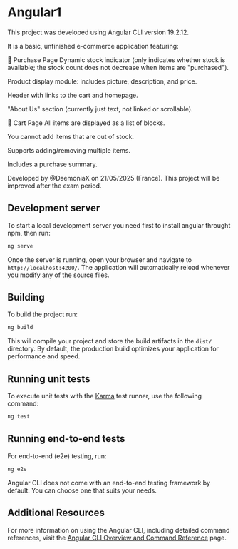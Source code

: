 # Angular1

This project was developed using Angular CLI version 19.2.12.

It is a basic, unfinished e-commerce application featuring:

🛒 Purchase Page
Dynamic stock indicator (only indicates whether stock is available; the stock count does not decrease when items are "purchased").

Product display module: includes picture, description, and price.

Header with links to the cart and homepage.

"About Us" section (currently just text, not linked or scrollable).

🧺 Cart Page
All items are displayed as a list of blocks.

You cannot add items that are out of stock.

Supports adding/removing multiple items.

Includes a purchase summary.

Developed by @DaemoniaX on 21/05/2025 (France).
This project will be improved after the exam period.
## Development server

To start a local development server you need first to install angular throught npm, then run:

```bash
ng serve
```

Once the server is running, open your browser and navigate to `http://localhost:4200/`. The application will automatically reload whenever you modify any of the source files.

## Building

To build the project run:

```bash
ng build
```

This will compile your project and store the build artifacts in the `dist/` directory. By default, the production build optimizes your application for performance and speed.

## Running unit tests

To execute unit tests with the [Karma](https://karma-runner.github.io) test runner, use the following command:

```bash
ng test
```

## Running end-to-end tests

For end-to-end (e2e) testing, run:

```bash
ng e2e
```

Angular CLI does not come with an end-to-end testing framework by default. You can choose one that suits your needs.

## Additional Resources

For more information on using the Angular CLI, including detailed command references, visit the [Angular CLI Overview and Command Reference](https://angular.dev/tools/cli) page.

